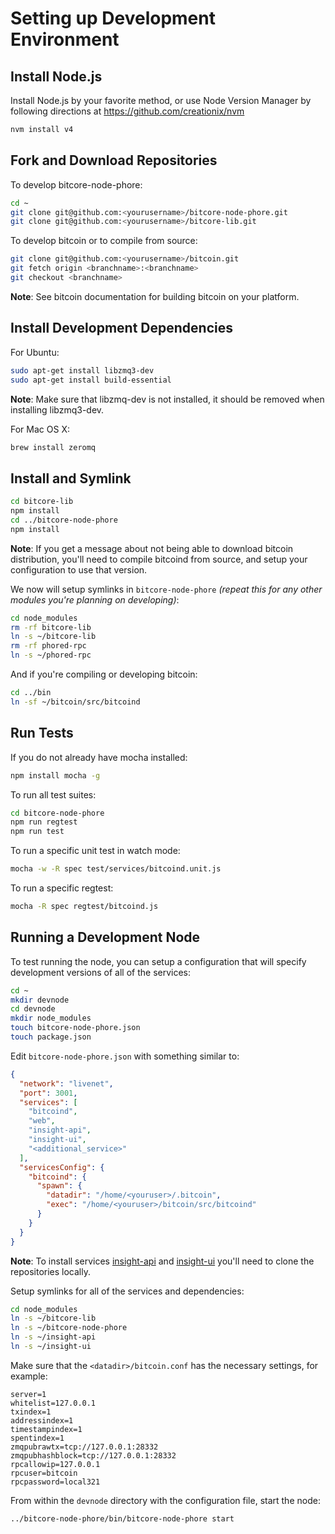 # Setting up Development Environment

## Install Node.js

Install Node.js by your favorite method, or use Node Version Manager by following directions at https://github.com/creationix/nvm

```bash
nvm install v4
```

## Fork and Download Repositories

To develop bitcore-node-phore:

```bash
cd ~
git clone git@github.com:<yourusername>/bitcore-node-phore.git
git clone git@github.com:<yourusername>/bitcore-lib.git
```

To develop bitcoin or to compile from source:

```bash
git clone git@github.com:<yourusername>/bitcoin.git
git fetch origin <branchname>:<branchname>
git checkout <branchname>
```
**Note**: See bitcoin documentation for building bitcoin on your platform.


## Install Development Dependencies

For Ubuntu:
```bash
sudo apt-get install libzmq3-dev
sudo apt-get install build-essential
```
**Note**: Make sure that libzmq-dev is not installed, it should be removed when installing libzmq3-dev.


For Mac OS X:
```bash
brew install zeromq
```

## Install and Symlink

```bash
cd bitcore-lib
npm install
cd ../bitcore-node-phore
npm install
```
**Note**: If you get a message about not being able to download bitcoin distribution, you'll need to compile bitcoind from source, and setup your configuration to use that version.


We now will setup symlinks in `bitcore-node-phore` *(repeat this for any other modules you're planning on developing)*:
```bash
cd node_modules
rm -rf bitcore-lib
ln -s ~/bitcore-lib
rm -rf phored-rpc
ln -s ~/phored-rpc
```

And if you're compiling or developing bitcoin:
```bash
cd ../bin
ln -sf ~/bitcoin/src/bitcoind
```

## Run Tests

If you do not already have mocha installed:
```bash
npm install mocha -g
```

To run all test suites:
```bash
cd bitcore-node-phore
npm run regtest
npm run test
```

To run a specific unit test in watch mode:
```bash
mocha -w -R spec test/services/bitcoind.unit.js
```

To run a specific regtest:
```bash
mocha -R spec regtest/bitcoind.js
```

## Running a Development Node

To test running the node, you can setup a configuration that will specify development versions of all of the services:

```bash
cd ~
mkdir devnode
cd devnode
mkdir node_modules
touch bitcore-node-phore.json
touch package.json
```

Edit `bitcore-node-phore.json` with something similar to:
```json
{
  "network": "livenet",
  "port": 3001,
  "services": [
    "bitcoind",
    "web",
    "insight-api",
    "insight-ui",
    "<additional_service>"
  ],
  "servicesConfig": {
    "bitcoind": {
      "spawn": {
        "datadir": "/home/<youruser>/.bitcoin",
        "exec": "/home/<youruser>/bitcoin/src/bitcoind"
      }
    }
  }
}
```

**Note**: To install services [insight-api](https://github.com/bitpay/insight-api) and [insight-ui](https://github.com/bitpay/insight-ui) you'll need to clone the repositories locally.

Setup symlinks for all of the services and dependencies:

```bash
cd node_modules
ln -s ~/bitcore-lib
ln -s ~/bitcore-node-phore
ln -s ~/insight-api
ln -s ~/insight-ui
```

Make sure that the `<datadir>/bitcoin.conf` has the necessary settings, for example:
```
server=1
whitelist=127.0.0.1
txindex=1
addressindex=1
timestampindex=1
spentindex=1
zmqpubrawtx=tcp://127.0.0.1:28332
zmqpubhashblock=tcp://127.0.0.1:28332
rpcallowip=127.0.0.1
rpcuser=bitcoin
rpcpassword=local321
```

From within the `devnode` directory with the configuration file, start the node:
```bash
../bitcore-node-phore/bin/bitcore-node-phore start
```